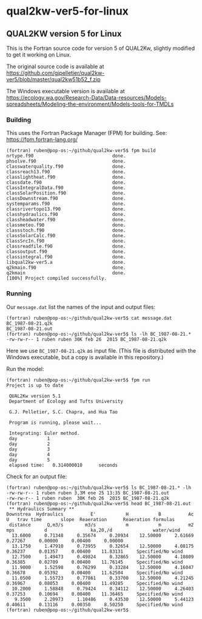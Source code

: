 # qual2kw-ver5-for-linux
## QUAL2KW version 5 for Linux

This is the Fortran source code for version 5 of QUAL2Kw, slightly modified to get it working on Linux.

The original source code is available at https://github.com/gjpelletier/qual2kw-ver5/blob/master/qual2kw51b52_f.zip

The Windows executable version is available at
https://ecology.wa.gov/Research-Data/Data-resources/Models-spreadsheets/Modeling-the-environment/Models-tools-for-TMDLs


### Building

This uses the Fortran Package Manager (FPM) for building.
See: https://fpm.fortran-lang.org/

```
(fortran) ruben@pop-os:~/github/qual2kw-ver5$ fpm build
nrtype.f90                             done.
phsolve.f90                            done.
classwaterquality.f90                  done.
classreach13.f90                       done.
classlightheat.f90                     done.
classdate.f90                          done.
ClassIntegralData.f90                  done.
classSolarPosition.f90                 done.
classDownstream.f90                    done.
systemparams.f90                       done.
classrivertopo13.f90                   done.
classhydraulics.f90                    done.
classheadwater.f90                     done.
classmeteo.f90                         done.
classstoch.f90                         done.
classSolarCalc.f90                     done.
ClassSrcIn.f90                         done.
classreadfile.f90                      done.
classoutput.f90                        done.
classintegral.f90                      done.
libqual2kw-ver5.a                      done.
q2kmain.f90                            done.
q2kmain                                done.
[100%] Project compiled successfully.
```

### Running

Our `message.dat` list the names of the input and output files:

```
(fortran) ruben@pop-os:~/github/qual2kw-ver5$ cat message.dat 
BC_1987-08-21.q2k
BC_1987-08-21.out
(fortran) ruben@pop-os:~/github/qual2kw-ver5$ ls -lh BC_1987-08-21.*
-rw-rw-r-- 1 ruben ruben 30K feb 26  2015 BC_1987-08-21.q2k
```

Here we use `BC_1987-08-21.q2k` as input file.
(This file is distributed with the Windows executable, but a copy is available in this repository.)

Run the model:

```
(fortran) ruben@pop-os:~/github/qual2kw-ver5$ fpm run
Project is up to date

 QUAL2Kw version 5.1
 Department of Ecology and Tufts University

 G.J. Pelletier, S.C. Chapra, and Hua Tao

 Program is running, please wait...

 Integrating: Euler method.
 day           1
 day           2
 day           3
 day           4
 day           5
 elapsed time:   0.314000010      seconds
```

Check for an output file:

```
(fortran) ruben@pop-os:~/github/qual2kw-ver5$ ls BC_1987-08-21.* -lh
-rw-rw-r-- 1 ruben ruben 3,3M ene 25 13:35 BC_1987-08-21.out
-rw-rw-r-- 1 ruben ruben  30K feb 26  2015 BC_1987-08-21.q2k
(fortran) ruben@pop-os:~/github/qual2kw-ver5$ head BC_1987-08-21.out 
 ** Hydraulics Summary **
Downstrea  Hydraulics          E'           H           B          Ac           U   trav time       slope  Reaeration      Reaeration formulas
 distance      Q,m3/s        m3/s           m           m          m2         mps           d                ka,20,/d               water/wind
  13.6000     0.71348     0.35674     0.20934    12.50000     2.61669     0.27267     0.00000     0.00400     0.00000                                   
  13.1750     1.47910     0.73955     0.32654    12.50000     4.08175     0.36237     0.01357     0.00400    11.83131     Specified/No wind             
  12.7500     1.49473     0.49824     0.32865    12.50000     4.10809     0.36385     0.02709     0.00400    11.76145     Specified/No wind             
  11.9000     1.52598     0.76299     0.33284    12.50000     4.16047     0.36678     0.05392     0.00400    11.62504     Specified/No wind             
  11.0500     1.55723     0.77861     0.33700    12.50000     4.21245     0.36967     0.08053     0.00400    11.49285     Specified/No wind             
  10.2000     1.58848     0.79424     0.34112    12.50000     4.26403     0.37253     0.10694     0.00400    11.36465     Specified/No wind             
   9.3500     2.20973     1.10486     0.43530    12.50000     5.44123     0.40611     0.13116     0.00350     8.50250     Specified/No wind             
(fortran) ruben@pop-os:~/github/qual2kw-ver5$ 
```
